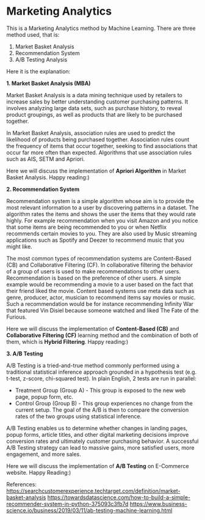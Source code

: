 # Marketing Analytics
This is a Marketing Analytics method by Machine Learning.
There are three method used, that is:
  1. Market Basket Analysis
  2. Recommendation System
  3. A/B Testing Analysis

Here it is the explanation:

**1. Market Basket Analysis (MBA)**

Market Basket Analysis is a data mining technique used by retailers to increase sales by better understanding customer purchasing patterns. It involves analyzing large data sets, such as purchase history, to reveal product groupings, as well as products that are likely to be purchased together.

In Market Basket Analysis, association rules are used to predict the likelihood of products being purchased together. Association rules count the frequency of items that occur together, seeking to find associations that occur far more often than expected. Algorithms that use association rules such as AIS, SETM and Apriori. 

Here we will discuss the implementation of **Apriori Algorithm** in Market Basket Analysis. 
Happy reading:)

**2. Recommendation System**

Recommendation system is a simple algorithm whose aim is to provide the most relevant information to a user by discovering patterns in a dataset. The algorithm rates the items and shows the user the items that they would rate highly. For example recommendation when you visit Amazon and you notice that some items are being recommended to you or when Netflix recommends certain movies to you. They are also used by Music streaming applications such as Spotify and Deezer to recommend music that you might like.

The most common types of recommendation systems are Content-Based (CB) and Collaborative Filtering (CF). In collaborative filtering the behavior of a group of users is used to make recommendations to other users. Recommendation is based on the preference of other users. A simple example would be recommending a movie to a user based on the fact that their friend liked the movie. Content based systems use meta data such as genre, producer, actor, musician to recommend items say movies or music. Such a recommendation would be for instance recommending Infinity War that featured Vin Disiel because someone watched and liked The Fate of the Furious.

Here we will discuss the implementation of **Content-Based (CB)** and **Collaborative Filtering (CF)** learning method and the combination of both of them, which is **Hybrid Filtering**. 
Happy reading:)

**3. A/B Testing**

A/B Testing is a tried-and-true method commonly performed using a traditional statistical inference approach grounded in a hypothesis test (e.g. t-test, z-score, chi-squared test). In plain English, 2 tests are run in parallel:
- Treatment Group (Group A) - This group is exposed to the new web page, popup form, etc.
- Control Group (Group B) - This group experiences no change from the current setup.
The goal of the A/B is then to compare the conversion rates of the two groups using statistical inference.

A/B Testing enables us to determine whether changes in landing pages, popup forms, article titles, and other digital marketing decisions improve conversion rates and ultimately customer purchasing behavior. A successful A/B Testing strategy can lead to massive gains, more satisfied users, more engagement, and more sales.

Here we will discuss the implementation of **A/B Testing** on E-Commerce website.
Happy Reading:)

References:
https://searchcustomerexperience.techtarget.com/definition/market-basket-analysis
https://towardsdatascience.com/how-to-build-a-simple-recommender-system-in-python-375093c3fb7d
https://www.business-science.io/business/2019/03/11/ab-testing-machine-learning.html
